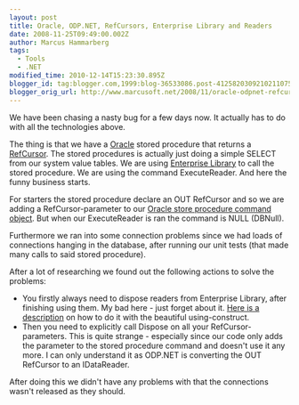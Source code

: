 ```yaml
---
layout: post
title: Oracle, ODP.NET, RefCursors, Enterprise Library and Readers
date: 2008-11-25T09:49:00.002Z
author: Marcus Hammarberg
tags:
  - Tools
  - .NET
modified_time: 2010-12-14T15:23:30.895Z
blogger_id: tag:blogger.com,1999:blog-36533086.post-4125820309210211075
blogger_orig_url: http://www.marcusoft.net/2008/11/oracle-odpnet-refcursors-enterprise.html
---
```



We have been chasing a nasty bug for a few days now. It actually has to
do with all the technologies above.

The thing is that we have a
<a href="http://www.oracle.com/" target="_blank">Oracle</a> stored
procedure that returns a <a href="http://www.oradev.com/ref_cursor.jsp"
target="_blank">RefCursor</a>. The stored procedures is actually just
doing a simple SELECT from our system value tables. We are using
<a href="http://www.codeplex.com/entlib" target="_blank">Enterprise
Library</a> to call the stored procedure. We are using the command
ExecuteReader. And here the funny business starts.

For starters the stored procedure declare an OUT RefCursor and so we are
adding a RefCursor-parameter to our
<a href="http://www.exforsys.com/tutorials/odp.net.html"
target="_blank">Oracle store procedure command object</a>. But when our
ExecuteReader is ran the command is NULL (DBNull).

Furthermore we ran into some connection problems since we had loads of
connections hanging in the database, after running our unit tests (that
made many calls to said stored procedure).

After a lot of researching we found out the following actions to solve
the problems:

- You firstly always need to dispose readers from Enterprise Library,
    after finishing using them. My bad here - just forget about it. <a
    href="http://forums.microsoft.com/MSDN/ShowPost.aspx?PostID=352908&amp;SiteID=1"
    target="_blank">Here is a description</a> on how to do it with the
    beautiful using-construct.
- Then you need to explicitly call Dispose on all your
    RefCursor-parameters. This is quite strange - especially since our
    code only adds the parameter to the stored procedure command and
    doesn't use it any more.
    I can only understand it as ODP.NET is converting the OUT RefCursor
    to an IDataReader.

After doing this we didn't have any problems with that the connections
wasn't released as they should.
